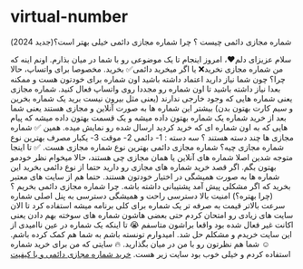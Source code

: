 # virtual-number
شماره مجازی دائمی چیست ؟ چرا شماره مجازی دائمی خیلی بهتر است؟(جدید 2024)

سلام عزیزای دلم❤️، امروز اینجام تا یک موضوعی رو با شما در میان بذارم. اونم اینه که من شماره مجازی نخرید❌ یا اگر میخرید دائمی✅ بخرید. مخصوصا برای واتساپ، حالا چرا؟ چون شما نیاز دارید اعتماد داشته باشید اون شماره برای خودتون هست و ممکنه بعدا نیاز داشته باشید تا اون شماره رو مجددا روی واتساپ فعال کنید.
شماره مجازی یعنی شماره هایی که وجود خارجی ندارند (یعنی مثل بیرون نیست برید یک شماره بخرین و سیم کارت بهتون بدن) بیشتر این شماره ها به صورت آنلاین و مجازی هستند یعنی شما بعد از خرید شماره یک شماره بهتون داده میشه و یک قسمت بهتون داده میشه که پیام هایی که به اون شماره ای که خرید کردید ارسال شده رو نمایش میده. همین ✅
شماره مجازی ها چند دسته هستند ؟
سه دسته : 1- دائمی 2- موقت 3- یکبار مصرف
بهترین نوع شماره مجازی چیه؟
شماره مجازی دائمی بهترین نوع شماره مجازی هست. ✅
تا اینجا متوجه شدین اصلا شماره های آنلاین یا همان مجازی چی هستند، حالا میخوام نظر خودمو بهتون بگم. اگر قصد خرید شماره های مجازی رو دارید حتما از نوع دائمی بخرید این شماره ها به صورت همیشگی در اختیار خودتون هستند. حتما هم از سایت های معتبر بخرید که اگر مشکلی پیش آمد پشتیبانی داشته باشه.
چرا شماره مجازی دائمی بخریم ؟ (چرا بهتره؟)
امنیت بالا
دسترسی راحت و همیشگی
دسترسی به پنل اصلی شماره
سرعت بالاتر
قیمت به صرفه تر
یک شماره برای کلی برنامه میشه استفاده کرد
تا الان سایت های زیادی رو امتحان کردم حتی بعضی هاشون شماره های سوخته بهم دادن یعنی اکانت غیر فعال شده بود واقعا براشون متاسفم 😭 تا اینکه یک شماره در عین ناامیدی از این سایت خریدم و مشکلم حل شد. امیدوارم تونسته باشم به شما هم کمک کرده باشم. ☺️
شما هم نظرتون رو با من در میان بگذارید. 🔥
سایتی که من برای خرید شماره استفاده کردم و خیلی خوب بود سایت زیر هست.
<a class="md-link" href="https://instafl.ir/virtual-number/" rel="noopener noreferrer" target="_blank" aria-label="https://instafl.ir/virtual-number/"><span data-offset-key="3avp8-1-0"><span data-text="true">خرید شماره مجازی دائمی و با کیفیت</span></span></a>
